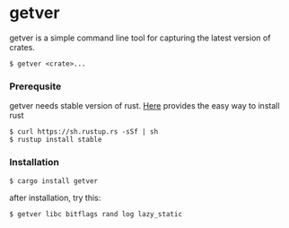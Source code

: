 # getver
getver is a simple command line tool for capturing the latest version of crates.
```
$ getver <crate>...
```

### Prerequsite
getver needs stable version of rust. [Here](https://rustup.rs/) provides the easy way to install rust
```
$ curl https://sh.rustup.rs -sSf | sh
$ rustup install stable
```

### Installation
```
$ cargo install getver
```

after installation, try this:
```
$ getver libc bitflags rand log lazy_static
```
